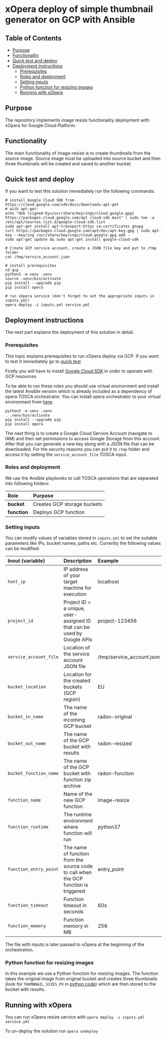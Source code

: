 # xOpera deploy of simple thumbnail generator on GCP with Ansible

## Table of Contents
  - [Purpose](#purpose)
  - [Functionality](#functionality)
  - [Quick test and deploy](#quick-test-and-deploy)
  - [Deployment instructions](#deployment-instructions)
      - [Prerequisites](#prerequisites)
      - [Roles and deployment](#roles-and-deployment)
      - [Setting inputs](#setting-inputs)
      - [Python function for resizing images](#python-function-for-resizing-images)
      - [Running with xOpera](#running-with-xopera)

## Purpose
The repository implements image resize functionality deployment with xOpera for Google Cloud Platform.

## Functionality
The main functionality of image-resize is to create thumbnails from the source image. Source image must be uploaded 
into source bucket and then three thumbnails will be created and saved to another bucket.

## Quick test and deploy
If you want to test this solution immediately run the following commands:

```console
# install Google Cloud SDK from https://cloud.google.com/sdk/docs/downloads-apt-get
# with apt-get:
echo "deb [signed-by=/usr/share/keyrings/cloud.google.gpg] https://packages.cloud.google.com/apt cloud-sdk main" | sudo tee -a /etc/apt/sources.list.d/google-cloud-sdk.list
sudo apt-get install apt-transport-https ca-certificates gnupg
curl https://packages.cloud.google.com/apt/doc/apt-key.gpg | sudo apt-key --keyring /usr/share/keyrings/cloud.google.gpg add -
sudo apt-get update && sudo apt-get install google-cloud-sdk

# Create GCP service account, create a JSON file key and put to /tmp folder
cat /tmp/service_account.json

# install prerequisites
cd gcp
python3 -m venv .venv
source .venv/bin/activate
pip install --upgrade pip
pip install opera

# run xOpera service (don't forget to set the appropriate inputs in inputs.yml)
opera deploy -i inputs.yml service.yml
```

## Deployment instructions
The next part explains the deployment of this solution in detail.

### Prerequisites
This topic explains prerequisites to run xOpera deploy via GCP. If you want to test it immediately go to 
[quick test](#quick-test-and-deploy)

Firstly you will have to install [Google Cloud SDK](https://cloud.google.com/sdk/install) in order to operate
with GCP resources.

To be able to run these roles you should use virtual environment and install the latest Ansible version which is already
included as a dependency of opera TOSCA orchestrator. You can install opera orchestrator to your virtual environment 
from [here](https://github.com/xlab-si/xopera-opera).

```console
python3 -m venv .venv
. .venv/bin/activate
pip install --upgrade pip
pip install opera
```

The next thing is to create a Google Cloud Service Account (navigate to IAM) and then set permissions to access Google
Storage from this account. After that you can generate a new key along with a JSON file that can be downloaded. For the
security reasons you can put it to `/tmp` folder and access it by setting the `service_account_file` TOSCA input.

### Roles and deployment
We use the Ansible playbooks to call TOSCA operations that are separated into following folders:

| Role | Purpose
|:-------------|:-------------|
| **bucket** | Creates GCP storage buckets |
| **function** | Deploys GCP function |

### Setting inputs
You can modify values of variables stored in `inputs.yml` to set the suitable parameters like IPs, bucket names, paths 
etc. Currently the following values can be modified:

| Inout (variable) | Description | Example
|:-------------|:-------------|:-------------|
| `host_ip` | IP address of your target machine for execution | localhost |
| `project_id` | Project ID = a unique, user-assigned ID that can be used by Google APIs | project-123456 |
| `service_account_file` | Location of the service account JSON file | /tmp/service_account.json |
| `bucket_location` | Location for the created buckets (GCP region) | EU |
| `bucket_in_name` | The name of the incoming GCP bucket | radon-original |
| `bucket_out_name` | The name of the GCP bucket with results | radon-resized |
| `bucket_function_name` | The name of the GCP bucket with function zip archive | radon-function |
| `function_name` | Name of the new GCP function | image-resize |
| `function_runtime` | The runtime environment where function will run | python37 |
| `function_entry_point` | The name of function from the source code to call when the GCP function is triggered | entry_point |
| `function_timeout` | Function timeout in seconds | 60s |
| `function_memory` | Function memory in MB | 256 |

The file with inputs is later passed to xOpera at the beginning of the orchestration.

### Python function for resizing images
In this example we use a Python function for resizing images.
The function takes the original image from original bucket and creates three thumbnails (look for `THUMBNAIL_SIZES_PX` 
in [python code](./modules/function/playbooks/function/main.py)) which are then stored to the bucket with results.

## Running with xOpera
You can run xOpera resize service with `opera deploy -i inputs.yml service.yml`

To un-deploy the solution run `opera undeploy`
